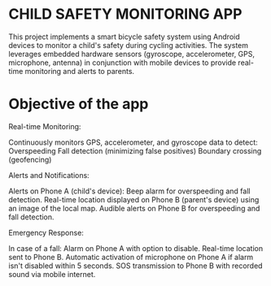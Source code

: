 # CHILD SAFETY MONITORING APP

This project implements a smart bicycle safety system using Android devices to monitor a child's safety during cycling activities. The system leverages embedded hardware sensors (gyroscope, accelerometer, GPS, microphone, antenna) in conjunction with mobile devices to provide real-time monitoring and alerts to parents.

# Objective of the app

Real-time Monitoring:

  Continuously monitors GPS, accelerometer, and gyroscope data to detect:
  Overspeeding
  Fall detection (minimizing false positives)
  Boundary crossing (geofencing)
  
Alerts and Notifications:

  Alerts on Phone A (child's device):
    Beep alarm for overspeeding and fall detection.
    Real-time location displayed on Phone B (parent's device) using an image of the local map.
    Audible alerts on Phone B for overspeeding and fall detection.
    
Emergency Response:

  In case of a fall:
    Alarm on Phone A with option to disable.
    Real-time location sent to Phone B.
    Automatic activation of microphone on Phone A if alarm isn't disabled within 5 seconds.
    SOS transmission to Phone B with recorded sound via mobile internet.
